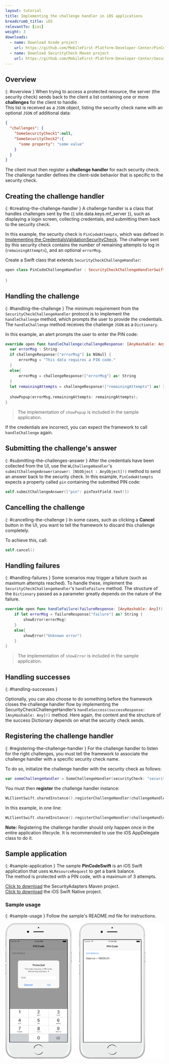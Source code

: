 ```yaml
---
layout: tutorial
title: Implementing the challenge handler in iOS applications
breadcrumb_title: iOS
relevantTo: [ios]
weight: 3
downloads:
  - name: Download Xcode project
    url: https://github.com/MobileFirst-Platform-Developer-Center/PinCodeSwift/tree/release80
  - name: Download SecurityCheck Maven project
    url: https://github.com/MobileFirst-Platform-Developer-Center/SecurityCheckAdapters/tree/release80
---
```

<!-- NLS_CHARSET=UTF-8 -->
## Overview
{: #overview }
When trying to access a protected resource, the server (the security check) sends back to the client a list containing one or more **challenges** for the client to handle.  
This list is received as a `JSON` object, listing the security check name with an optional `JSON` of additional data:

```json
{
  "challenges": {
    "SomeSecurityCheck1":null,
    "SomeSecurityCheck2":{
      "some property": "some value"
    }
  }
}
```

The client must then register a **challenge handler** for each security check.  
The challenge handler defines the client-side behavior that is specific to the security check.

## Creating the challenge handler
{: #creating-the-challenge-handler }
A challenge handler is a class that handles challenges sent by the {{ site.data.keys.mf_server }}, such as displaying a login screen, collecting credentials, and submitting them back to the security check.

In this example, the security check is `PinCodeAttempts`, which was defined in [Implementing the CredentialsValidationSecurityCheck](../security-check). The challenge sent by this security check contains the number of remaining attempts to log in (`remainingAttempts`), and an optional `errorMsg`.

Create a Swift class that extends `SecurityCheckChallengeHandler`:

```swift
open class PinCodeChallengeHandler : SecurityCheckChallengeHandlerSwift {

}
```

## Handling the challenge
{: #handling-the-challenge }
The minimum requirement from the `SecurityCheckChallengeHandler` protocol is to implement the `handleChallenge` method, which prompts the user to provide the credentials. The `handleChallenge` method receives the challenge `JSON` as a `Dictionary`.

In this example, an alert prompts the user to enter the PIN code:

```swift
override open func handleChallenge(challengeResponse: [AnyHashable: Any]!) {
  var errorMsg : String
  if challengeResponse!["errorMsg"] is NSNull {
      errorMsg = "This data requires a PIN code."
  }
  else{
      errorMsg = challengeResponse!["errorMsg"] as! String
  }
  let remainingAttempts = challengeResponse!["remainingAttempts"] as! Int + 2;

  showPopup(errorMsg,remainingAttempts: remainingAttempts);
}
```

> The implementation of `showPopup` is included in the sample application.

If the credentials are incorrect, you can expect the framework to call `handleChallenge` again.

## Submitting the challenge's answer
{: #submitting-the-challenges-answer }
After the credentials have been collected from the UI, use the `WLChallengeHandler`'s `submitChallengeAnswer(answer: [NSObject : AnyObject]!)` method to send an answer back to the security check. In this example, `PinCodeAttempts` expects a property called `pin` containing the submitted PIN code:

```swift
self.submitChallengeAnswer(["pin": pinTextField.text!])
```

## Cancelling the challenge
{: #cancelling-the-challenge }
In some cases, such as clicking a **Cancel** button in the UI, you want to tell the framework to discard this challenge completely.

To achieve this, call:

```swift
self.cancel()
```

## Handling failures
{: #handling-failures }
Some scenarios may trigger a failure (such as maximum attempts reached). To handle these, implement the `SecurityCheckChallengeHandler`'s `handleFailure` method.
The structure of the `Dictionary` passed as a parameter greatly depends on the nature of the failure.

```swift
override open func handleFailure(failureResponse: [AnyHashable: Any]!) {
    if let errorMsg = failureResponse["failure"] as? String {
        showError(errorMsg)
    }
    else{
        showError("Unknown error")
    }
}
```

> The implementation of `showError` is included in the sample application.

## Handling successes
{: #handling-successes }

Optionally, you can also choose to do something before the framework closes the challenge handler flow by implementing the SecurityCheckChallengeHandler’s `handleSuccess(successResponse: [AnyHashable: Any]!)` method. Here again, the content and the structure of the success Dictionary depends on what the security check sends.

## Registering the challenge handler
{: #registering-the-challenge-handler }
For the challenge handler to listen for the right challenges, you must tell the framework to associate the challenge handler with a specific security check name.

To do so, initialize the challenge handler with the security check as follows:

```swift
var someChallengeHandler = SomeChallengeHandler(securityCheck: "securityCheckName”);
```

You must then **register** the challenge handler instance:

```swift
WLClientSwift.sharedInstance().registerChallengeHandler(challengeHandler: someChallengeHandler);
```

In this example, in one line:

```swift
WLClientSwift.sharedInstance().registerChallengeHandler(challengeHandler: PinCodeChallengeHandler(securityCheck: securityCheck));
```

**Note:** Registering the challenge handler should only happen once in the entire application lifecycle. It is recommended to use the iOS AppDelegate class to do it.

## Sample application
{: #sample-application }
The sample **PinCodeSwift** is an iOS Swift application that uses `WLResourceRequest` to get a bank balance.  
The method is protected with a PIN code, with a maximum of 3 attempts.

[Click to download](https://github.com/MobileFirst-Platform-Developer-Center/SecurityCheckAdapters/tree/release80) the SecurityAdapters Maven project.  
[Click to download](https://github.com/MobileFirst-Platform-Developer-Center/PinCodeSwift/tree/release80) the iOS Swift Native project.

### Sample usage
{: #sample-usage }
Follow the sample's README.md file for instructions.

![Sample application](sample-application.png)
